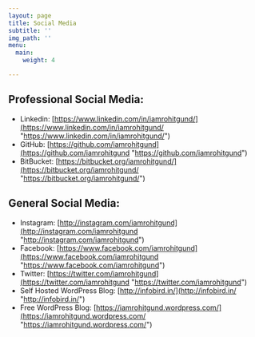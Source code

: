 ```yaml
---
layout: page
title: Social Media
subtitle: ''
img_path: ''
menu:
  main:
    weight: 4

---
```

## **Professional Social Media:**

* Linkedin: [https://www.linkedin.com/in/iamrohitgund/](https://www.linkedin.com/in/iamrohitgund/ "https://www.linkedin.com/in/iamrohitgund/")
* GitHub: [https://github.com/iamrohitgund](https://github.com/iamrohitgund "https://github.com/iamrohitgund")
* BitBucket: [https://bitbucket.org/iamrohitgund/](https://bitbucket.org/iamrohitgund/ "https://bitbucket.org/iamrohitgund/")

## **General Social Media:**

* Instagram: [http://instagram.com/iamrohitgund](http://instagram.com/iamrohitgund "http://instagram.com/iamrohitgund")
* Facebook: [https://www.facebook.com/iamrohitgund](https://www.facebook.com/iamrohitgund "https://www.facebook.com/iamrohitgund")
* Twitter: [https://twitter.com/iamrohitgund](https://twitter.com/iamrohitgund "https://twitter.com/iamrohitgund")
* Self Hosted WordPress Blog: [http://infobird.in/](http://infobird.in/ "http://infobird.in/")
* Free WordPress Blog: [https://iamrohitgund.wordpress.com/](https://iamrohitgund.wordpress.com/ "https://iamrohitgund.wordpress.com/")